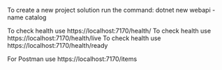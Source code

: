 To create a new project solution run the command: dotnet new webapi -name catalog

To check health use https://localhost:7170/health/
To check health use https://localhost:7170/health/live
To check health use https://localhost:7170/health/ready


For Postman use https://localhost:7170/items

